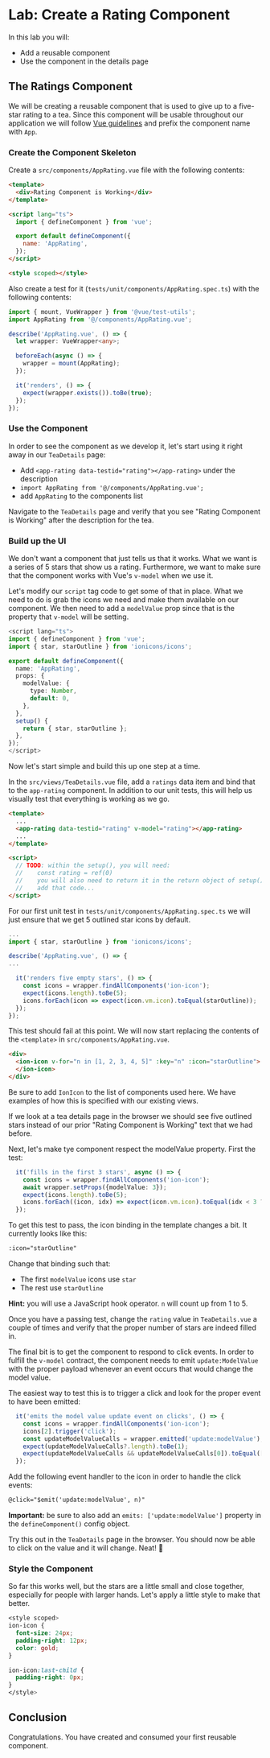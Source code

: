 # Lab: Create a Rating Component

In this lab you will:

- Add a reusable component
- Use the component in the details page

## The Ratings Component

We will be creating a reusable component that is used to give up to a five-star rating to a tea. Since this component will be usable throughout our application we will follow <a href="https://v3.vuejs.org/style-guide/#base-component-names-strongly-recommended" target="_blank">Vue guidelines</a> and prefix the component name with `App`.

### Create the Component Skeleton

Create a `src/components/AppRating.vue` file with the following contents:

```html
<template>
  <div>Rating Component is Working</div>
</template>

<script lang="ts">
  import { defineComponent } from 'vue';

  export default defineComponent({
    name: 'AppRating',
  });
</script>

<style scoped></style>
```

Also create a test for it (`tests/unit/components/AppRating.spec.ts`) with the following contents:

```typescript
import { mount, VueWrapper } from '@vue/test-utils';
import AppRating from '@/components/AppRating.vue';

describe('AppRating.vue', () => {
  let wrapper: VueWrapper<any>;

  beforeEach(async () => {
    wrapper = mount(AppRating);
  });

  it('renders', () => {
    expect(wrapper.exists()).toBe(true);
  });
});
```

### Use the Component

In order to see the component as we develop it, let's start using it right away in our `TeaDetails` page:

- Add `<app-rating data-testid="rating"></app-rating>` under the description
- `import AppRating from '@/components/AppRating.vue';`
- add `AppRating` to the components list

Navigate to the `TeaDetails` page and verify that you see "Rating Component is Working" after the description for the tea.

### Build up the UI

We don't want a component that just tells us that it works. What we want is a series of 5 stars that show us a rating. Furthermore, we want to make sure that the component works with Vue's `v-model` when we use it.

Let's modify our `script` tag code to get some of that in place. What we need to do is grab the icons we need and make them available on our component. We then need to add a `modelValue` prop since that is the property that `v-model` will be setting.

```TypeScript
<script lang="ts">
import { defineComponent } from 'vue';
import { star, starOutline } from 'ionicons/icons';

export default defineComponent({
  name: 'AppRating',
  props: {
    modelValue: {
      type: Number,
      default: 0,
    },
  },
  setup() {
    return { star, starOutline };
  },
});
</script>
```

Now let's start simple and build this up one step at a time.

In the `src/views/TeaDetails.vue` file, add a `ratings` data item and bind that to the `app-rating` component. In addition to our unit tests, this will help us visually test that everything is working as we go.

```html
<template>
  ...
  <app-rating data-testid="rating" v-model="rating"></app-rating>
  ...
</template>

<script>
  // TODO: within the setup(), you will need:
  //    const rating = ref(0)
  //    you will also need to return it in the return object of setup()
  //    add that code...
</script>
```

For our first unit test in `tests/unit/components/AppRating.spec.ts` we will just ensure that we get 5 outlined star icons by default.

```typescript
...
import { star, starOutline } from 'ionicons/icons';

describe('AppRating.vue', () => {
...

  it('renders five empty stars', () => {
    const icons = wrapper.findAllComponents('ion-icon');
    expect(icons.length).toBe(5);
    icons.forEach(icon => expect(icon.vm.icon).toEqual(starOutline));
  });
});
```

This test should fail at this point. We will now start replacing the contents of the `<template>` in `src/components/AppRating.vue`.

```html
<div>
  <ion-icon v-for="n in [1, 2, 3, 4, 5]" :key="n" :icon="starOutline">
  </ion-icon>
</div>
```

Be sure to add `IonIcon` to the list of components used here. We have examples of how this is specified with our existing views.

If we look at a tea details page in the browser we should see five outlined stars instead of our prior "Rating Component is Working" text that we had before.

Next, let's make tye component respect the modelValue property. First the test:

```TypeScript
  it('fills in the first 3 stars', async () => {
    const icons = wrapper.findAllComponents('ion-icon');
    await wrapper.setProps({modelValue: 3});
    expect(icons.length).toBe(5);
    icons.forEach((icon, idx) => expect(icon.vm.icon).toEqual(idx < 3 ? star : starOutline));
  });
```

To get this test to pass, the icon binding in the template changes a bit. It currently looks like this:

```html
:icon="starOutline"
```

Change that binding such that:

- The first `modelValue` icons use `star`
- The rest use `starOutline`

**Hint:** you will use a JavaScript hook operator. `n` will count up from 1 to 5.

Once you have a passing test, change the `rating` value in `TeaDetails.vue` a couple of times and verify that the proper number of stars are indeed filled in.

The final bit is to get the component to respond to click events. In order to fulfill the `v-model` contract, the component needs to emit `update:ModelValue` with the proper payload whenever an event occurs that would change the model value.

The easiest way to test this is to trigger a click and look for the proper event to have been emitted:

```TypeScript
  it('emits the model value update event on clicks', () => {
    const icons = wrapper.findAllComponents('ion-icon');
    icons[2].trigger('click');
    const updateModelValueCalls = wrapper.emitted('update:modelValue');
    expect(updateModelValueCalls?.length).toBe(1);
    expect(updateModelValueCalls && updateModelValueCalls[0]).toEqual([3]);
  });
```

Add the following event handler to the icon in order to handle the click events:

```html
@click="$emit('update:modelValue', n)"
```

**Important:** be sure to also add an `emits: ['update:modelValue']` property in the `defineComponent()` config object.

Try this out in the `TeaDetails` page in the browser. You should now be able to click on the value and it will change. Neat! 🥳

### Style the Component

So far this works well, but the stars are a little small and close together, especially for people with larger hands. Let's apply a little style to make that better.

```CSS
<style scoped>
ion-icon {
  font-size: 24px;
  padding-right: 12px;
  color: gold;
}

ion-icon:last-child {
  padding-right: 0px;
}
</style>
```

## Conclusion

Congratulations. You have created and consumed your first reusable component.

